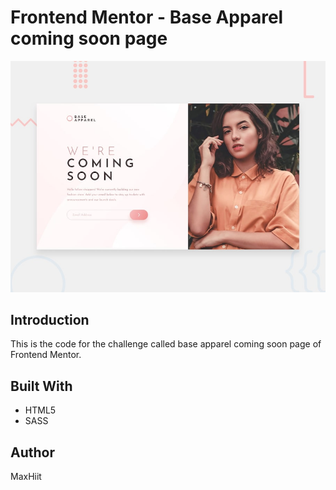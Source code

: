 # Frontend Mentor - Base Apparel coming soon page

![Design preview for the Base Apparel coming soon page coding challenge](./design/desktop-preview.jpg)

## Introduction

This is the code for the challenge called base apparel coming soon page of Frontend Mentor.

## Built With

- HTML5
- SASS

## Author

MaxHiit
